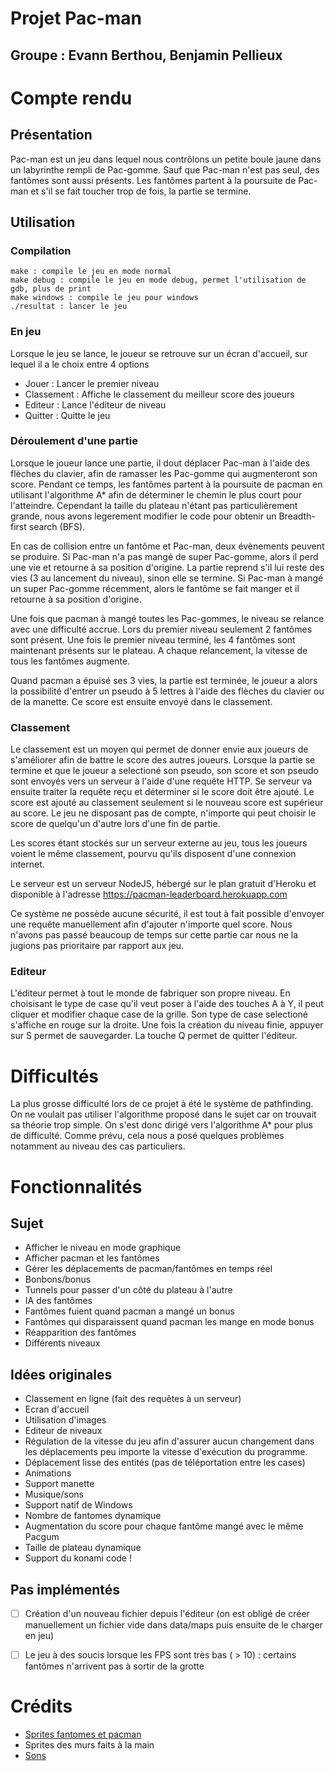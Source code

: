# Projet Pac-man
## Groupe : Evann Berthou, Benjamin Pellieux

# Compte rendu
## Présentation
Pac-man est un jeu dans lequel nous contrôlons un petite boule jaune dans un labyrinthe rempli
de Pac-gomme. Sauf que Pac-man n'est pas seul, des fantômes sont aussi présents. Les fantômes
partent à la poursuite de Pac-man et s'il se fait toucher trop de fois, la partie se termine.

## Utilisation
### Compilation
```
make : compile le jeu en mode normal
make debug : compile le jeu en mode debug, permet l'utilisation de gdb, plus de print
make windows : compile le jeu pour windows
./resultat : lancer le jeu
```

### En jeu
Lorsque le jeu se lance, le joueur se retrouve sur un écran d'accueil, sur lequel il a le choix
entre 4 options

- Jouer : Lancer le premier niveau
- Classement : Affiche le classement du meilleur score des joueurs
- Editeur : Lance l'éditeur de niveau
- Quitter : Quitte le jeu

### Déroulement d'une partie
Lorsque le joueur lance une partie, il dout déplacer Pac-man à l'aide des flèches du clavier,
afin de ramasser les Pac-gomme qui augmenteront son score. Pendant ce temps, les fantômes partent à la poursuite de pacman en utilisant l'algorithme A\* afin de déterminer le chemin le plus court pour l'atteindre. Cependant la taille du plateau n'étant pas particulièrement grande, nous avons legerement modifier le code pour obtenir un Breadth-first search (BFS).

En cas de collision entre un fantôme et Pac-man, deux évènements peuvent se produire.
Si Pac-man n'a pas mangé de super Pac-gomme, alors il perd une vie et retourne à sa position d'origine.
La partie reprend s'il lui reste des vies (3 au lancement du niveau), sinon elle se termine.
Si Pac-man à mangé un super Pac-gomme récemment, alors le fantôme se fait manger et il retourne à sa position
d'origine.

Une fois que pacman à mangé toutes les Pac-gommes, le niveau se relance avec une difficulté accrue. Lors du premier niveau seulement 2 fantômes sont présent. Une fois le premier niveau terminé, les 4 fantômes sont maintenant présents sur le plateau. A chaque relancement, la vitesse de tous les fantômes augmente.

Quand pacman a épuisé ses 3 vies, la partie est terminée, le joueur a alors la possibilité d'entrer un pseudo à 5 lettres à l'aide des flèches du clavier ou de la manette. Ce score est ensuite envoyé dans le classement.

### Classement
Le classement est un moyen qui permet de donner envie aux joueurs de s'améliorer afin de battre le score des autres joueurs. Lorsque la partie se termine et que le joueur a selectioné son pseudo, son score et son pseudo sont envoyés vers un serveur à l'aide d'une requête HTTP. Se serveur va ensuite traiter la requête reçu et déterminer si le score doit être ajouté. Le score est ajouté au classement seulement si le nouveau score est supérieur au score. Le jeu ne disposant pas de compte, n'importe qui peut choisir le score de quelqu'un d'autre lors d'une fin de partie.

Les scores étant stockés sur un serveur externe au jeu, tous les joueurs voient le même classement, pourvu qu'ils disposent d'une connexion internet.

Le serveur est un serveur NodeJS, hébergé sur le plan gratuit d'Heroku et disponible à l'adresse
<https://pacman-leaderboard.herokuapp.com>

Ce système ne possède aucune sécurité, il est tout à fait possible d'envoyer une requête manuellement afin d'ajouter n'importe quel score. Nous n'avons pas passé beaucoup de temps sur cette partie car nous ne la jugions pas prioritaire par rapport aux jeu.

### Editeur
L'éditeur permet à tout le monde de fabriquer son propre niveau. En choisisant le type de case
qu'il veut poser à l'aide des touches A à Y, il peut cliquer et modifier chaque case
de la grille. Son type de case selectioné s'affiche en rouge sur la droite. Une fois la
création du niveau finie, appuyer sur S permet de sauvegarder. La touche Q permet de quitter l'éditeur.

# Difficultés
La plus grosse difficulté lors de ce projet à été le système de pathfinding. On ne voulait pas utiliser l'algorithme proposé dans le sujet car on trouvait sa théorie trop simple. On s'est donc dirigé vers l'algorithme A\* pour plus de difficulté. Comme prévu, cela nous a posé quelques problèmes notamment au niveau des cas particuliers.

# Fonctionnalités
## Sujet
- Afficher le niveau en mode graphique
- Afficher pacman et les fantômes
- Gérer les déplacements de pacman/fantômes en temps réel
- Bonbons/bonus
- Tunnels pour passer d'un côté du plateau à l'autre
- IA des fantômes
- Fantômes fuient quand pacman a mangé un bonus
- Fantômes qui disparaissent quand pacman les mange en mode bonus
- Réapparition des fantômes
- Différents niveaux

## Idées originales
- Classement en ligne (fait des requêtes à un serveur)
- Ecran d'accueil
- Utilisation d'images
- Editeur de niveaux
- Régulation de la vitesse du jeu afin d'assurer aucun changement dans les déplacements peu importe la vitesse d'exécution du programme.
- Déplacement lisse des entités (pas de téléportation entre les cases)
- Animations
- Support manette
- Musique/sons
- Support natif de Windows
- Nombre de fantomes dynamique
- Augmentation du score pour chaque fantôme mangé avec le même Pacgum
- Taille de plateau dynamique
- Support du konami code !

## Pas implémentés
- [ ] Création d'un nouveau fichier depuis l'éditeur (on est obligé de créer manuellement un fichier vide dans data/maps puis ensuite de le charger en jeu)
- [ ] Le jeu à des soucis lorsque les FPS sont très bas ( > 10) : certains fantômes n'arrivent pas à sortir de la grotte


# Crédits

- [Sprites fantomes et pacman](https://www.spriters-resource.com/arcade/pacman/)
- Sprites des murs faits à la main
- [Sons](https://www.classicgaming.cc/classics/pac-man/sounds)
